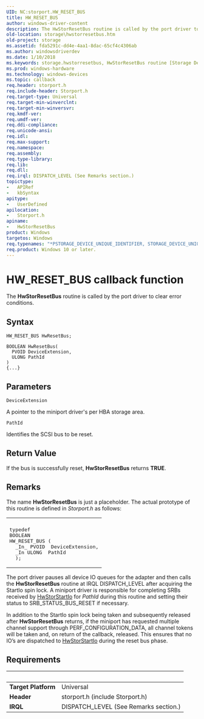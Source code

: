 ```yaml
---
UID: NC:storport.HW_RESET_BUS
title: HW_RESET_BUS
author: windows-driver-content
description: The HwStorResetBus routine is called by the port driver to clear error conditions.
old-location: storage\hwstorresetbus.htm
old-project: storage
ms.assetid: fda5291c-dd4e-4aa1-8dac-65cf4c4306ab
ms.author: windowsdriverdev
ms.date: 1/10/2018
ms.keywords: storage.hwstorresetbus, HwStorResetBus routine [Storage Devices], HwStorResetBus, HW_RESET_BUS, HW_RESET_BUS, storport/HwStorResetBus, stormini_b3051379-4caa-4502-9492-a21672cfbf0d.xml
ms.prod: windows-hardware
ms.technology: windows-devices
ms.topic: callback
req.header: storport.h
req.include-header: Storport.h
req.target-type: Universal
req.target-min-winverclnt: 
req.target-min-winversvr: 
req.kmdf-ver: 
req.umdf-ver: 
req.ddi-compliance: 
req.unicode-ansi: 
req.idl: 
req.max-support: 
req.namespace: 
req.assembly: 
req.type-library: 
req.lib: 
req.dll: 
req.irql: DISPATCH_LEVEL (See Remarks section.)
topictype:
-	APIRef
-	kbSyntax
apitype:
-	UserDefined
apilocation:
-	Storport.h
apiname:
-	HwStorResetBus
product: Windows
targetos: Windows
req.typenames: "*PSTORAGE_DEVICE_UNIQUE_IDENTIFIER, STORAGE_DEVICE_UNIQUE_IDENTIFIER"
req.product: Windows 10 or later.
---
```



# HW_RESET_BUS callback function
The <b>HwStorResetBus</b> routine is called by the port driver to clear error conditions.

## Syntax

```
HW_RESET_BUS HwResetBus;

BOOLEAN HwResetBus(
  PVOID DeviceExtension,
  ULONG PathId
)
{...}
```

## Parameters

`DeviceExtension`

A pointer to the miniport driver's per HBA storage area.

`PathId`

Identifies the SCSI bus to be reset.


## Return Value

If the bus is successfully reset, <b>HwStorResetBus</b> returns <b>TRUE</b>.

## Remarks

The name <b>HwStorResetBus</b> is just a placeholder. The actual prototype of this routine is defined in <i>Storport.h</i> as follows:
<div class="code"><span codelanguage=""><table>
<tr>
<th></th>
</tr>
<tr>
<td>
<pre>typedef
BOOLEAN
HW_RESET_BUS (
  _In_ PVOID  DeviceExtension,
  _In ULONG  PathId
  );</pre>
</td>
</tr>
</table></span></div>The port driver pauses all device IO queues for the adapter and then calls the <b>HwStorResetBus</b> routine at IRQL DISPATCH_LEVEL after acquiring the StartIo spin lock.  A miniport driver is responsible for completing SRBs received by <a href="..\storport\nc-storport-hw_startio.md">HwStorStartIo</a> for <i>PathId</i> during this routine and setting their status to SRB_STATUS_BUS_RESET if necessary.

In addition to the StartIo spin lock being taken and subsequently released after <b>HwStorResetBus</b> returns, if the miniport has requested multiple channel support through PERF_CONFIGURATION_DATA, all channel tokens will be taken and, on return of the callback, released.  This ensures that no IO’s are dispatched to <a href="..\storport\nc-storport-hw_startio.md">HwStorStartIo</a> during the reset bus phase.

## Requirements
| &nbsp; | &nbsp; |
| ---- |:---- |
| **Target Platform** | Universal |
| **Header** | storport.h (include Storport.h) |
| **IRQL** | DISPATCH_LEVEL (See Remarks section.) |